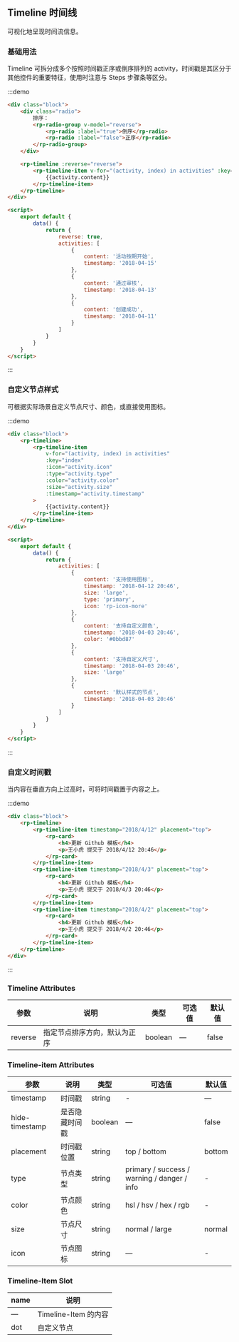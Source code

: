 ## Timeline 时间线

可视化地呈现时间流信息。

### 基础用法

Timeline 可拆分成多个按照时间戳正序或倒序排列的 activity，时间戳是其区分于其他控件的重要特征，使⽤时注意与 Steps 步骤条等区分。

:::demo

```html
<div class="block">
    <div class="radio">
        排序：
        <rp-radio-group v-model="reverse">
            <rp-radio :label="true">倒序</rp-radio>
            <rp-radio :label="false">正序</rp-radio>
        </rp-radio-group>
    </div>

    <rp-timeline :reverse="reverse">
        <rp-timeline-item v-for="(activity, index) in activities" :key="index" :timestamp="activity.timestamp">
            {{activity.content}}
        </rp-timeline-item>
    </rp-timeline>
</div>

<script>
    export default {
        data() {
            return {
                reverse: true,
                activities: [
                    {
                        content: '活动按期开始',
                        timestamp: '2018-04-15'
                    },
                    {
                        content: '通过审核',
                        timestamp: '2018-04-13'
                    },
                    {
                        content: '创建成功',
                        timestamp: '2018-04-11'
                    }
                ]
            }
        }
    }
</script>
```

:::

### ⾃定义节点样式

可根据实际场景⾃定义节点尺⼨、颜⾊，或直接使⽤图标。

:::demo

```html
<div class="block">
    <rp-timeline>
        <rp-timeline-item
            v-for="(activity, index) in activities"
            :key="index"
            :icon="activity.icon"
            :type="activity.type"
            :color="activity.color"
            :size="activity.size"
            :timestamp="activity.timestamp"
        >
            {{activity.content}}
        </rp-timeline-item>
    </rp-timeline>
</div>

<script>
    export default {
        data() {
            return {
                activities: [
                    {
                        content: '支持使用图标',
                        timestamp: '2018-04-12 20:46',
                        size: 'large',
                        type: 'primary',
                        icon: 'rp-icon-more'
                    },
                    {
                        content: '支持自定义颜色',
                        timestamp: '2018-04-03 20:46',
                        color: '#0bbd87'
                    },
                    {
                        content: '支持自定义尺寸',
                        timestamp: '2018-04-03 20:46',
                        size: 'large'
                    },
                    {
                        content: '默认样式的节点',
                        timestamp: '2018-04-03 20:46'
                    }
                ]
            }
        }
    }
</script>
```

:::

### ⾃定义时间戳

当内容在垂直⽅向上过⾼时，可将时间戳置于内容之上。

:::demo

```html
<div class="block">
    <rp-timeline>
        <rp-timeline-item timestamp="2018/4/12" placement="top">
            <rp-card>
                <h4>更新 Github 模板</h4>
                <p>王小虎 提交于 2018/4/12 20:46</p>
            </rp-card>
        </rp-timeline-item>
        <rp-timeline-item timestamp="2018/4/3" placement="top">
            <rp-card>
                <h4>更新 Github 模板</h4>
                <p>王小虎 提交于 2018/4/3 20:46</p>
            </rp-card>
        </rp-timeline-item>
        <rp-timeline-item timestamp="2018/4/2" placement="top">
            <rp-card>
                <h4>更新 Github 模板</h4>
                <p>王小虎 提交于 2018/4/2 20:46</p>
            </rp-card>
        </rp-timeline-item>
    </rp-timeline>
</div>
```

:::

### Timeline Attributes

| 参数    | 说明                         | 类型    | 可选值 | 默认值 |
| ------- | ---------------------------- | ------- | ------ | ------ |
| reverse | 指定节点排序方向，默认为正序 | boolean | —      | false  |

### Timeline-item Attributes

| 参数           | 说明           | 类型    | 可选值                                      | 默认值 |
| -------------- | -------------- | ------- | ------------------------------------------- | ------ |
| timestamp      | 时间戳         | string  | -                                           | —      |
| hide-timestamp | 是否隐藏时间戳 | boolean | —                                           | false  |
| placement      | 时间戳位置     | string  | top / bottom                                | bottom |
| type           | 节点类型       | string  | primary / success / warning / danger / info | -      |
| color          | 节点颜色       | string  | hsl / hsv / hex / rgb                       | -      |
| size           | 节点尺寸       | string  | normal / large                              | normal |
| icon           | 节点图标       | string  | —                                           | -      |

### Timeline-Item Slot

| name | 说明                 |
| ---- | -------------------- |
| —    | Timeline-Item 的内容 |
| dot  | 自定义节点           |
